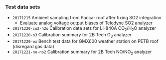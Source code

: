 ### Test data sets

* `20171215` Ambient sampling from Paccar roof after fixing SO2 integration
    * [Evaluate analog voltage output biases of Teledyne SO2 analyzer](20171215/SO2_analog_bias.ipynb)
* `20171220-co2-h2o` Calibration data sets for LI-840A CO<sub>2</sub>/H<sub>2</sub>O analyzer
* `20171220-o3` Calibration summary for 2B Tech O<sub>3</sub> analyzer
* `20171220-wx` Bench test data for GMX600 weather station on PETB roof (disregard gas data)
* `20171221-no-no2` Calibration summary for 2B Tech NO/NO<sub>2</sub> analyzer
